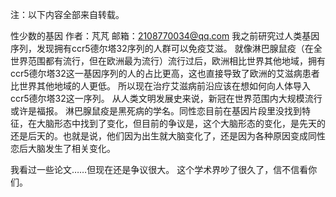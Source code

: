 注：以下内容全部来自转载。

性少数的基因
作者：芃芃
邮箱：2108770034@qq.com
我之前研究过人类基因序列，发现拥有ccr5德尔塔32序列的人群可以免疫艾滋。
就像淋巴腺鼠疫（在全世界范围都有流行，但在欧洲最为流行）流行过后，欧洲相比世界其他地域，拥有ccr5德尔塔32这一基因序列的人的占比更高，这也直接导致了欧洲的艾滋病患者比世界其他地域的人更低。
所以现在治疗艾滋病前沿应该在想如何向人体导入ccr5德尔塔32这一序列。
从人类文明发展史来说，新冠在世界范围内大规模流行或许是福报。
淋巴腺鼠疫是黑死病的学名。同性恋目前在基因片段里没找到特征，在大脑形态中找到了变化，但目前的争议是，这个大脑形态的变化，是先天的还是后天的。也就是说，他们因为出生就大脑变化了，还是因为各种原因变成同性恋后大脑发生了相关变化。

我看过一些论文……但现在还是争议很大。
这个学术界吵了很久了，信不信看你们。
